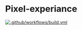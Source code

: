 # Pixel-experiance
[![.github/workflows/build.yml](https://github.com/nimttejani/Pixel-experiance/actions/workflows/build.yml/badge.svg)](https://github.com/nimttejani/Pixel-experiance/actions/workflows/build.yml)
